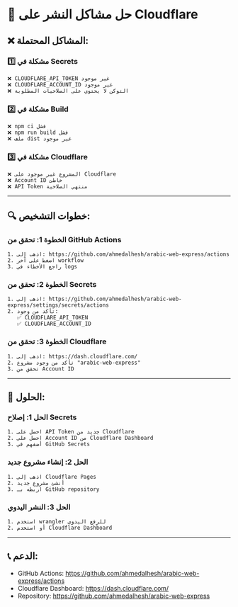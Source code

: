 # 🔧 حل مشاكل النشر على Cloudflare

## ❌ المشاكل المحتملة:

### 1️⃣ **مشكلة في Secrets**
```
❌ CLOUDFLARE_API_TOKEN غير موجود
❌ CLOUDFLARE_ACCOUNT_ID غير موجود
❌ التوكن لا يحتوي على الصلاحيات المطلوبة
```

### 2️⃣ **مشكلة في Build**
```
❌ npm ci فشل
❌ npm run build فشل
❌ ملف dist غير موجود
```

### 3️⃣ **مشكلة في Cloudflare**
```
❌ المشروع غير موجود على Cloudflare
❌ Account ID خاطئ
❌ API Token منتهي الصلاحية
```

---

## 🔍 خطوات التشخيص:

### **الخطوة 1: تحقق من GitHub Actions**
```
1. اذهب إلى: https://github.com/ahmedalhesh/arabic-web-express/actions
2. اضغط على آخر workflow
3. راجع الأخطاء في logs
```

### **الخطوة 2: تحقق من Secrets**
```
1. اذهب إلى: https://github.com/ahmedalhesh/arabic-web-express/settings/secrets/actions
2. تأكد من وجود:
   ✅ CLOUDFLARE_API_TOKEN
   ✅ CLOUDFLARE_ACCOUNT_ID
```

### **الخطوة 3: تحقق من Cloudflare**
```
1. اذهب إلى: https://dash.cloudflare.com/
2. تأكد من وجود مشروع "arabic-web-express"
3. تحقق من Account ID
```

---

## 🚀 الحلول:

### **الحل 1: إصلاح Secrets**
```
1. احصل على API Token جديد من Cloudflare
2. احصل على Account ID من Cloudflare Dashboard
3. أضفهم في GitHub Secrets
```

### **الحل 2: إنشاء مشروع جديد**
```
1. اذهب إلى Cloudflare Pages
2. أنشئ مشروع جديد
3. اربطه بـ GitHub repository
```

### **الحل 3: النشر اليدوي**
```
1. استخدم wrangler للرفع اليدوي
2. أو استخدم Cloudflare Dashboard
```

---

## 📞 الدعم:
- GitHub Actions: https://github.com/ahmedalhesh/arabic-web-express/actions
- Cloudflare Dashboard: https://dash.cloudflare.com/
- Repository: https://github.com/ahmedalhesh/arabic-web-express
